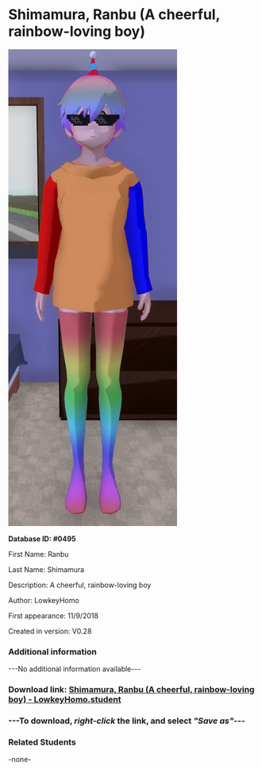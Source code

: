 # Shimamura, Ranbu (A cheerful, rainbow-loving boy)

<img src="../../Files/Images/Shimamura, Ranbu (A cheerful, rainbow-loving boy).png" title="Shimamura, Ranbu (A cheerful, rainbow-loving boy) - LowkeyHomo">

**Database ID: #0495**

First Name: Ranbu

Last Name: Shimamura

Description: A cheerful, rainbow-loving boy

Author: LowkeyHomo

First appearance: 11/9/2018

Created in version: V0.28

### Additional information

---No additional information available---

### Download link: <a href="https://raw.githubusercontent.com/Arbiter1223/Daigaku-Gurashi-Custom-Students/master/Files/Student%20Files/Shimamura%2C%20Ranbu%20(A%20cheerful%2C%20rainbow-loving%20boy)%20-%20LowkeyHomo.student">Shimamura, Ranbu (A cheerful, rainbow-loving boy) - LowkeyHomo.student</a>

### ---**To download, _right-click_ the link, and select _"Save as"_**---

### Related Students

-none-
